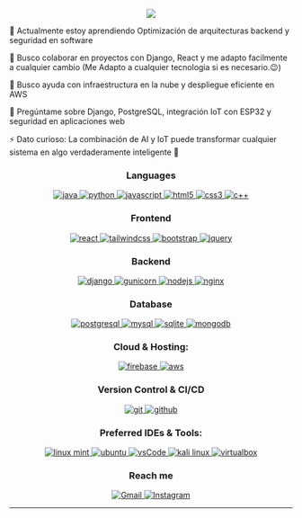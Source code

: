 <p align="center">
<a href="https://github.com/DenverCoder1/readme-typing-svg">
    <img src="https://readme-typing-svg.herokuapp.com?font=Time+New+Roman&color=FFD700&size=25&center=true&vCenter=true&width=700&height=100&lines=Hola+soy+José;Desarrollador+de+Software;Programador+Competitivo;Experto+en+Resolver+Bugs;Apasionado+por+la+programación">
</a>
</p>
  
🌱 Actualmente estoy aprendiendo Optimización de arquitecturas backend y seguridad en software

👯 Busco colaborar en proyectos con Django, React y me adapto facilmente a cualquier cambio (Me Adapto a cualquier tecnologia si es necesario.😉)

🤝 Busco ayuda con infraestructura en la nube y despliegue eficiente en AWS

💬 Pregúntame sobre Django, PostgreSQL, integración IoT con ESP32 y seguridad en aplicaciones web

⚡ Dato curioso: La combinación de AI y IoT puede transformar cualquier sistema en algo verdaderamente inteligente 🚀
  
  
  
  

  
  <h3 align="center">Languages</h3>
<p align="center">
    <a href="https://www.java.com" target="_blank"> 
      <img src="https://img.shields.io/badge/Java-007396.svg?style=for-the-badge&logo=java&logoColor=white" 
        alt="java"/> 
    </a>
    <a href="https://www.python.org/" target="_blank"> 
      <img src="https://img.shields.io/badge/Python-3776AB.svg?style=for-the-badge&logo=python&logoColor=white"
        alt="python"/>
    </a>
    <a href="https://developer.mozilla.org/en-US/docs/Web/JavaScript" target="_blank"> 
      <img src="https://img.shields.io/badge/Javascript-F7DF1E.svg?style=for-the-badge&logo=javascript&logoColor=black"
        alt="javascript"/> 
    </a>
    <a href="https://www.w3.org/html/" target="_blank"> 
      <img src="https://img.shields.io/badge/html-E34F26.svg?style=for-the-badge&logo=html5&logoColor=white"
        alt="html5"/> 
    </a>
    <a href="https://www.w3schools.com/css/" target="_blank">
      <img src="https://img.shields.io/badge/css-1572B6.svg?style=for-the-badge&logo=css3&logoColor=white"
        alt="css3"/>
    </a>
    <a href="https://isocpp.org/" target="_blank"> 
      <img src="https://img.shields.io/badge/C++-00599C.svg?style=for-the-badge&logo=c%2B%2B&logoColor=white"
        alt="c++"/>
    </a>
</p>

  
<h3 align="center">Frontend</h3>
<p align="center">
    <a href="https://reactjs.org/" target="_blank"> 
      <img src="https://img.shields.io/badge/reactjs-61DAFB.svg?style=for-the-badge&logo=react&logoColor=black"
        alt="react"/> 
    </a>
    <a href="https://tailwindcss.com/" target="_blank">
      <img src="https://img.shields.io/badge/tailwindcss-38B2AC.svg?style=for-the-badge&logo=tailwind-css&logoColor=white"
        alt="tailwindcss"/>
    </a>
    <a href="https://getbootstrap.com" target="_blank">
      <img src="https://img.shields.io/badge/bootstrap-7952B3.svg?style=for-the-badge&logo=bootstrap&logoColor=white"
        alt="bootstrap"/>
    </a>
    <a href="https://jquery.com/" target="_blank">
      <img src="https://img.shields.io/badge/jquery-0769AD.svg?style=for-the-badge&logo=jquery&logoColor=white" alt="jquery"/> 
    </a>
</p>

  
<h3 align="center">Backend</h3>
<p align="center">
    <a href="https://www.djangoproject.com/" target="_blank"> 
      <img src="https://img.shields.io/badge/django-092E20.svg?style=for-the-badge&logo=django&logoColor=white"
        alt="django"/> 
    </a>
    <a href="https://gunicorn.org/" target="_blank">
      <img src="https://img.shields.io/badge/gunicorn-499848.svg?style=for-the-badge&logo=gunicorn&logoColor=white"
        alt="gunicorn"/>
    </a>
    <a href="https://nodejs.org" target="_blank"> 
      <img src="https://img.shields.io/badge/node.js-339933.svg?style=for-the-badge&logo=nodedotjs&logoColor=white"
        alt="nodejs"/> 
    </a>
    <a href="https://www.nginx.com" target="_blank"> 
      <img src="https://img.shields.io/badge/nginx-009639.svg?style=for-the-badge&logo=nginx&logoColor=white" 
        alt="nginx"/> 
    </a> 
</p>

  
  <h3 align="center">Database</h3>
<p align="center">
    <a href="https://www.postgresql.org" target="_blank"> 
      <img src="https://img.shields.io/badge/postgreSQL-4169E1.svg?style=for-the-badge&logo=postgresql&logoColor=white"
        alt="postgresql"/> 
    </a>
    <a href="https://www.mysql.com" target="_blank"> 
      <img src="https://img.shields.io/badge/MySQL-4479A1.svg?style=for-the-badge&logo=mysql&logoColor=white"
        alt="mysql"/>
    </a>
    <a href="https://www.sqlite.org/" target="_blank"> 
      <img src="https://img.shields.io/badge/sqlite-003B57.svg?style=for-the-badge&logo=sqlite&logoColor=white"
        alt="sqlite"/> 
    </a>
    <a href="https://www.mongodb.com/" target="_blank"> 
      <img src="https://img.shields.io/badge/mongodb-47A248.svg?style=for-the-badge&logo=mongodb&logoColor=white"
        alt="mongodb"/> 
    </a> 
</p>

  
<h3 align="center">Cloud & Hosting:</h3>
<p align="center">
    <a href="https://firebase.google.com/" target="_blank">
      <img src="https://img.shields.io/badge/firebase-FFCA28.svg?style=for-the-badge&logo=firebase&logoColor=black" alt="firebase"/>
    </a>
    <a href="https://aws.amazon.com/" target="_blank">
      <img src="https://img.shields.io/badge/AWS-232F3E.svg?style=for-the-badge&logo=amazonaws&logoColor=white" alt="aws"/>
    </a>
</p>



  <h3 align="center">Version Control & CI/CD</h3>
  <p align="center">
    <a href="https://git-scm.com/" target="_blank">
      <img src="https://img.shields.io/badge/git-F05032.svg?style=for-the-badge&logo=git&logoColor=white"
        alt="git"/>
    </a>
    <a href="https://github.com/JosePineda1903" target="_blank">
      <img src="https://img.shields.io/badge/github-181717.svg?style=for-the-badge&logo=github&logoColor=white" alt="github" />
    </a>
  </p>

  
<h3 align="center">Preferred IDEs & Tools:</h3>
<p align="center"> 
    <a href="https://linuxmint.com/" target="_blank">
      <img src="https://img.shields.io/badge/linuxmint-87CF3E.svg?style=for-the-badge&logo=linuxmint&logoColor=white" alt="linux mint"/> 
    </a>
    <a href="https://ubuntu.com/" target="_blank"> 
      <img src="https://img.shields.io/badge/ubuntu-E95420.svg?style=for-the-badge&logo=ubuntu&logoColor=white" alt="ubuntu"/>
    </a>
    <a href="https://code.visualstudio.com/" target="_blank">
      <img src="https://img.shields.io/badge/vscode-007ACC.svg?style=for-the-badge&logo=visualstudiocode&logoColor=white" alt="vsCode"/> 
    </a>
    <a href="https://www.kali.org/" target="_blank">
      <img src="https://img.shields.io/badge/kali%20linux-557C8B.svg?style=for-the-badge&logo=kalilinux&logoColor=white" alt="kali linux"/>
    </a>
    <a href="https://www.virtualbox.org/" target="_blank">
      <img src="https://img.shields.io/badge/virtualbox-183A61.svg?style=for-the-badge&logo=virtualbox&logoColor=white"
        alt="virtualbox"/>
    </a>
</p>

  
  
<h3 align="center">Reach me</h3>
  
<p align="center">
    <a href="https://mail.google.com/mail/?view=cm&fs=1&to=pinedaortega2022@gmail.com" target="_blank">
      <img src="https://img.shields.io/badge/Gmail-D14836.svg?style=for-the-badge&logo=gmail&logoColor=white" alt="Gmail"/>
    </a>
   <a href="https://www.instagram.com/tuusuario" target="_blank">
      <img src="https://img.shields.io/badge/Instagram-E4405F.svg?style=for-the-badge&logo=instagram&logoColor=white" alt="Instagram"/>
    </a>
</p>

  
  ----
  
  <div align="center">
